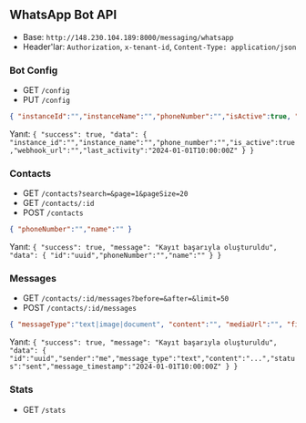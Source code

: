 ## WhatsApp Bot API

- Base: `http://148.230.104.189:8000/messaging/whatsapp`
- Header'lar: `Authorization`, `x-tenant-id`, `Content-Type: application/json`

### Bot Config
- GET `/config`
- PUT `/config`
```json
{ "instanceId":"","instanceName":"","phoneNumber":"","isActive":true, "webhookUrl":"" }
```
Yanıt: `{ "success": true, "data": { "instance_id":"","instance_name":"","phone_number":"","is_active":true,"webhook_url":"","last_activity":"2024-01-01T10:00:00Z" } }`

### Contacts
- GET `/contacts?search=&page=1&pageSize=20`
- GET `/contacts/:id`
- POST `/contacts`
```json
{ "phoneNumber":"","name":"" }
```
Yanıt: `{ "success": true, "message": "Kayıt başarıyla oluşturuldu", "data": { "id":"uuid","phoneNumber":"","name":"" } }`

### Messages
- GET `/contacts/:id/messages?before=&after=&limit=50`
- POST `/contacts/:id/messages`
```json
{ "messageType":"text|image|document", "content":"", "mediaUrl":"", "fileName":"" }
```
Yanıt: `{ "success": true, "message": "Kayıt başarıyla oluşturuldu", "data": { "id":"uuid","sender":"me","message_type":"text","content":"...","status":"sent","message_timestamp":"2024-01-01T10:00:00Z" } }`

### Stats
- GET `/stats`

